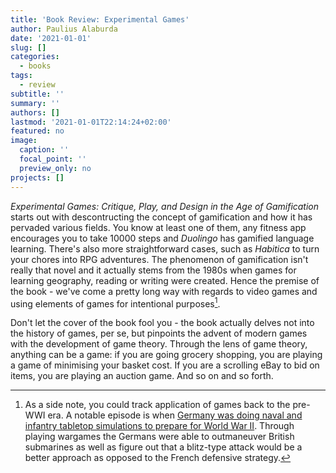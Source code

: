 ```yaml
---
title: 'Book Review: Experimental Games'
author: Paulius Alaburda
date: '2021-01-01'
slug: []
categories:
  - books
tags:
  - review
subtitle: ''
summary: ''
authors: []
lastmod: '2021-01-01T22:14:24+02:00'
featured: no
image:
  caption: ''
  focal_point: ''
  preview_only: no
projects: []
---
```



*Experimental Games: Critique, Play, and Design in the Age of Gamification* starts out with descontructing the concept of gamification and how it has pervaded various fields. You know at least one of them, any fitness app encourages you to take 10000 steps and *Duolingo* has gamified language learning. There's also more straightforward cases, such as *Habitica* to turn your chores into RPG adventures. The phenomenon of gamification isn't really that novel and it actually stems from the 1980s when games for learning geography, reading or writing were created. Hence the premise of the book - we've come a pretty long way with regards to video games and using elements of games for intentional purposes[^1].

[^1]: As a side note, you could track application of games back to the pre-WWI era. A notable episode is when [Germany was doing naval and infantry tabletop simulations to prepare for World War II](https://en.wikipedia.org/wiki/Western_Approaches_Tactical_Unit). Through playing wargames the Germans were able to outmaneuver British submarines as well as figure out that a blitz-type attack would be a better approach as opposed to the French defensive strategy.

Don't let the cover of the book fool you - the book actually delves not into the history of games, per se, but pinpoints the advent of modern games with the development of game theory. Through the lens of game theory, anything can be a game: if you are going grocery shopping, you are playing a game of minimising your basket cost. If you are a scrolling eBay to bid on items, you are playing an auction game. And so on and so forth.






